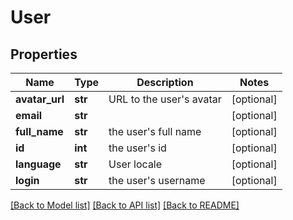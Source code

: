 # User

## Properties
Name | Type | Description | Notes
------------ | ------------- | ------------- | -------------
**avatar_url** | **str** | URL to the user&#39;s avatar | [optional] 
**email** | **str** |  | [optional] 
**full_name** | **str** | the user&#39;s full name | [optional] 
**id** | **int** | the user&#39;s id | [optional] 
**language** | **str** | User locale | [optional] 
**login** | **str** | the user&#39;s username | [optional] 

[[Back to Model list]](../README.md#documentation-for-models) [[Back to API list]](../README.md#documentation-for-api-endpoints) [[Back to README]](../README.md)


